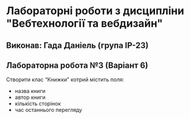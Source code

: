 # Лабораторні роботи з дисципліни "Вебтехнології та вебдизайн"
## Виконав: Гада Даніель (група ІР-23)
## Лабораторна робота №3 (Варіант 6)
Створити клас “Книжки” котрий містить поля:

  - назва книги
  - автор книги
  - кількість сторінок
  - час останнього перегляду
